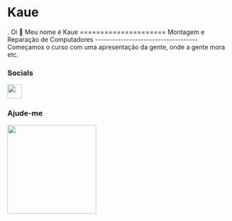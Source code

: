 # Kaue
.
Oi 👋 Meu nome é Kaue ===================== Montagem e Reparação de Computadores ------------------------------------ Começamos o curso com uma apresentação da gente, onde a gente mora etc.


### Socials

<p align="left"> <a href="https://www.github.com/Ka" target="_blank" rel="noreferrer"><img src="https://raw.githubusercontent.com/danielcranney/readme-generator/main/public/icons/socials/github.svg" width="32" height="32" /></a></p>

### Ajude-me

<a href="https://www.buymeacoffee.com/K"><img src="https://cdn.buymeacoffee.com/buttons/v2/default-yellow.png" width="200" /></a>
